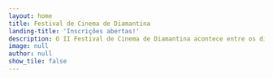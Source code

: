 ```yaml
---
layout: home
title: Festival de Cinema de Diamantina
landing-title: 'Inscrições abertas!'
description: O II Festival de Cinema de Diamantina acontece entre os dias 17 a 20 de setembro de 2025.
image: null
author: null
show_tile: false
---
```

